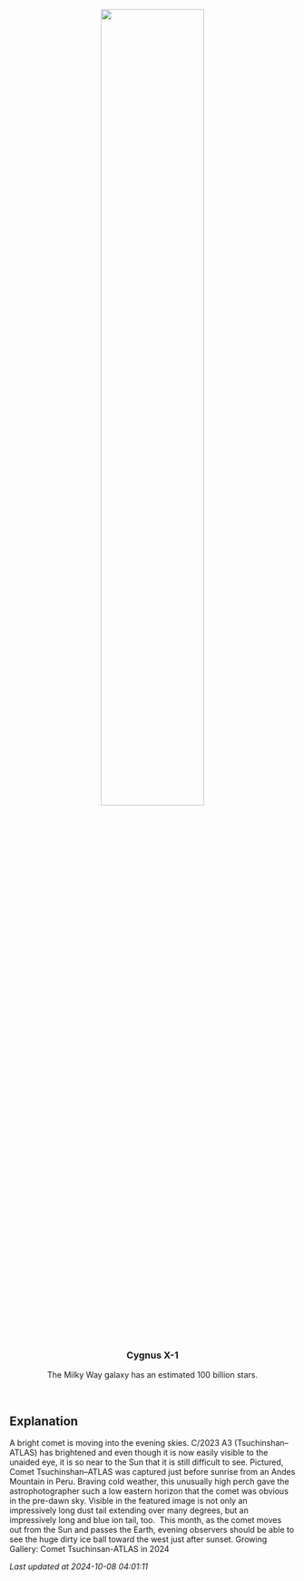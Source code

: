 <p align='center'>
    <img src='https://apod.nasa.gov/apod/image/2410/CometA3_Mueras_1080.jpg' width='60%' />
    <h3 align="center">Cygnus X-1</h3>
    <p align="center">The Milky Way galaxy has an estimated 100 billion stars.</p>
</p>
<br/>

Explanation
--
A bright comet is moving into the evening skies. C/2023 A3 (Tsuchinshan–ATLAS) has brightened and even though it is now easily visible to the unaided eye, it is so near to the Sun that it is still difficult to see. Pictured, Comet Tsuchinshan–ATLAS was captured just before sunrise from an Andes Mountain in Peru. Braving cold weather, this unusually high perch gave the astrophotographer such a low eastern horizon that the comet was obvious in the pre-dawn sky.  Visible in the featured image is not only an impressively long dust tail extending over many degrees, but an impressively long and blue ion tail, too.  This month, as the comet moves out from the Sun and passes the Earth, evening observers should be able to see the huge dirty ice ball toward the west just after sunset.   Growing Gallery: Comet Tsuchinsan-ATLAS in 2024


*Last updated at 2024-10-08 04:01:11*
